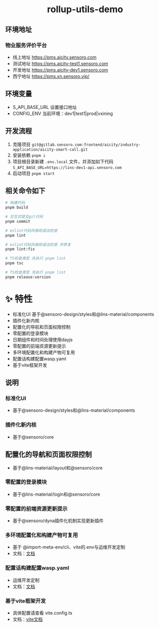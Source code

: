 <h1 align="center">
rollup-utils-demo
</h1>

## 环境地址

### 物业服务评价平台

- 线上地址 https://pms.aicity.sensoro.com
- 测试地址 https://pms.aicity-test1.sensoro.com
- 开发地址 https://pms.aicity-dev1.sensoro.com
- 西宁地址 https://pms.xn.sensoro.vip/

## 环境变量

- S_API_BASE_URL 设置接口地址
- CONFIG_ENV 当前环境：dev1|test1|prod|vxining

## 开发流程

1. 克隆项目 `git@gitlab.sensoro.com:frontend/aicity/industry-application/aicity-smart-call.git`
2. 安装依赖 `pnpm i`
3. 项目根目录新建 `.env.local` 文件，并添加如下代码 `S_API_BASE_URL=https://lins-dev1-api.sensoro.com`
4. 启动项目 `pnpm start`

## 相关命令如下

```sh
# 构建代码
pnpm build

# 交互式提交git代码
pnpm commit

# eslint代码风格和语法检查
pnpm lint

# eslint代码风格和语法检查 并修复
pnpm lint:fix

# TS检查类型 先执行 pnpm lint
pnpm tsc

# TS检查类型 先执行 pnpm lint
pnpm release:version
```

# ✨ 特性

- 标准化UI 基于@sensoro-design/styles和@lins-material/components
- 插件化新内核
- 配置化的导航和页面权限控制
- 零配置的登录模块
- 日期组件和时间处理使用dayjs
- 零配置的前端资源更新提示
- 多环境配置化和构建产物可复用
- 配置话构建配置wasp.yaml
- 基于vite框架开发

## 说明

### 标准化UI

- 基于@sensoro-design/styles和@lins-material/components

### 插件化新内核

- 基于@sensoro/core

## 配置化的导航和页面权限控制

- 基于@lins-material/layout和@sensoro/core

### 零配置的登录模块

- 基于@lins-material/login和@sensoro/core

### 零配置的前端资源更新提示

- 基于@sensoro/dyna插件化机制实现更新插件

### 多环境配置化和构建产物可复用

- 基于 @import-meta-env/cli、vite的.env与运维开发定制
- 文档：[文档](https://juejin.cn/post/7293182931005636617)

### 配置话构建配置wasp.yaml

- 运维开发定制
- 文档：[文档](https://sensoro.yuque.com/ivn8up/yo30yr/tt237mkypplkwf3z)

### 基于vite框架开发

- 具体配置请查看 vite.config.ts
- 文档：[vite文档](https://cn.vitejs.dev/)
